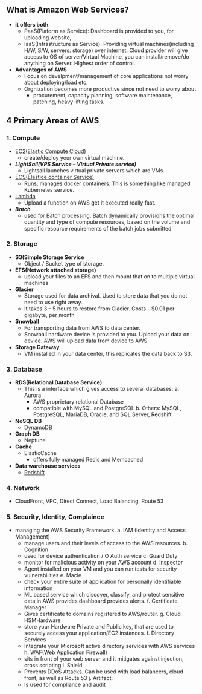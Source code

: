 ## What is Amazon Web Services?
  - **it offers both**
    - PaaS(Plaform as Service): Dashboard is provided to you, for uploading website, 
    - IaaS(Infrastructure as Service):  Providing virtual machines(including H/W, S/W, servers. storage) over internet. Cloud provider will give access to OS of server/Virtual Machine, you can install/remove/do anything on Server. Highest order of control.
  - **Advantages of AWS**
    - Focus on develpment/management of core applications not worry about deploying/load etc.
    - Orgnization becomes more productive since not need to worry about
      - procurement, capacity planning, software maintenance, patching, heavy lifting tasks.
      
## 4 Primary Areas of AWS
### 1. **Compute**
  - [EC2(Elastic Compute Cloud)](https://github.com/amitkumar50/Code-examples/blob/master/System-Design/Concepts/aws/compute/ec2.md)
    - create/deploy your own virtual machine.
  - ***LightSail(VPS Service – Virtual Private service)***
      - Lightsail launches virtual private servers which are VMs.
  - [ECS(Elastice container Service)](https://github.com/amitkumar50/Code-examples/blob/master/System-Design/Concepts/aws/compute/ecs.md)
    - Runs, manages docker containers. This is something like managed Kubernetes service.
  - [Lambda](https://github.com/amitkumar50/Code-examples/blob/master/System-Design/Concepts/aws/compute/lambda.md)
    - Upload a function on AWS get it executed really fast.
  - ***Batch***
    - used for Batch processing. Batch dynamically provisions the optimal quantity and type of compute resources, based on the volume and specific resource requirements of the batch jobs submitted
      
### 2. **Storage**
 - **S3(Simple Storage Service**
    - Object / Bucket type of storage.
  - **EFS(Network attached storage)**
    - upload your files to an EFS and then mount that on to multiple virtual machines
  - **Glacier**
    - Storage used for data archival. Used to store data that you do not need to use right away.
    - It takes 3 – 5 hours to restore from Glacier. Costs - $0.01 per gigabyte, per month
  - **Snowball**
    - For transporting data from AWS to data center.
    - Snowball hardware device is provided to you. Upload your data on device. AWS will upload data from device to AWS
  - **Storage Gateway**
    - VM installed in your data center, this replicates the data back to S3.
    
### 3. Database
  - **RDS(Relational Database Service)**
    - This is a interface which gives access to several databases:
      a. Aurora
        - AWS proprietary relational Database
        - compatible with MySQL and PostgreSQL
      b. Others: MySQL, PostgreSQL, MariaDB, Oracle, and SQL Server, Redshift
  - **NoSQL DB**
    - [DynamoDB](https://github.com/amitkumar50/Code-examples/blob/master/System-Design/Concepts/databases/nosql/aws-dynamodb.md)
  - **Graph DB**
    - Neptune
  - **Cache**
    - ElasticCache
      - offers fully managed Redis and Memcached
  - **Data warehouse services**
    - [Redshift](https://github.com/amitkumar50/Code-examples/blob/master/System-Design/Concepts/databases/datawarehouse/aws-redshift.md)
    
### 4. Network
  - CloudFront, VPC, Direct Connect, Load Balancing, Route 53
  
### 5. Security, Identity, Complaince
  - managing the AWS Security Framework. 
  a. IAM (Identity and Access Management)
    - manage users and their levels of access to the AWS resources.
  b. Cognition
    -  used for device authentication / O Auth service
  c. Guard Duty
    - monitor for malicious activity on your AWS account
  d. Inspector
    - Agent installed on your VM and you can run tests for security vulnerabilities
  e. Macie
    - check your entire suite of application for personally identifiable information
    - ML based service which discover, classify, and protect sensitive data in AWS provides dashboard provides alerts.
  f. Certificate Manager
    - Gives certificate to domains registered to AWS/router.
  g. Cloud HSMHardware
    - store your Hardware Private and Public key, that are used to securely access your application/EC2 instances.
  f. Directory Services
    -  Integrate your Microsoft active directory services with AWS services
  h. WAF(Web Application Firewall)
    - sits in front of your web server and it mitigates against injection, cross scripting
  i. Shield
    - Prevents DDoS Attacks. Can be used with load balancers, cloud front, as well as Route 53
  j. Artifact: 
    - Is used for compliance and audit
